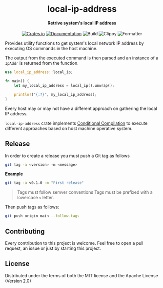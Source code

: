 <div>
  <h1 align="center">local-ip-address</h1>
  <h4 align="center">Retrive system's local IP address</h4>
</div>

<div align="center">

  [![Crates.io](https://img.shields.io/crates/v/local-ip-address.svg)](https://crates.io/crates/local-ip-address)
  [![Documentation](https://docs.rs/local-ip-address/badge.svg)](https://docs.rs/local-ip-address)
  ![Build](https://github.com/EstebanBorai/local-ip-address/workflows/build/badge.svg)
  ![Clippy](https://github.com/EstebanBorai/local-ip-address/workflows/clippy/badge.svg)
  ![Formatter](https://github.com/EstebanBorai/local-ip-address/workflows/fmt/badge.svg)

</div>

Provides utility functions to get system's local network IP address by executing
OS commands in the host machine.

The output from the executed command is then parsed and an instance of a `IpAddr`
is returned from the function.

```rust
use local_ip_address::local_ip;

fn main() {
    let my_local_ip_address = local_ip().unwrap();

    println!("{:?}", my_local_ip_address);
}
```

Every host may or may not have a different approach on gathering the local IP
address.

`local-ip-address` crate implements [Conditional Compilation](https://doc.rust-lang.org/reference/conditional-compilation.html#conditional-compilation)
to execute different approaches based on host machine operative system.


## Release

In order to create a release you must push a Git tag as follows

```sh
git tag -a <version> -m <message>
```

**Example**

```sh
git tag -a v0.1.0 -m "First release"
```

> Tags must follow semver conventions
> Tags must be prefixed with a lowercase `v` letter.

Then push tags as follows:

```sh
git push origin main --follow-tags
```

## Contributing

Every contribution to this project is welcome. Feel free to open a pull request,
an issue or just by starting this project.

## License

Distributed under the terms of both the MIT license and the Apache License (Version 2.0)
